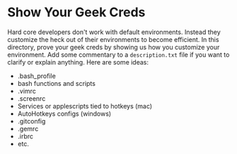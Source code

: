 Show Your Geek Creds
====================
Hard core developers don't work with default environments.  Instead they
customize the heck out of their environments to become efficient.  In this
directory, prove your geek creds by showing us how you customize your
environment.  Add some commentary to a `description.txt` file if you want to
clarify or explain anything.  Here are some ideas:

*  .bash_profile
*  bash functions and scripts
*  .vimrc
*  .screenrc
*  Services or applescripts tied to hotkeys (mac)
*  AutoHotkeys configs (windows)
*  .gitconfig
*  .gemrc
*  .irbrc
*  etc.


